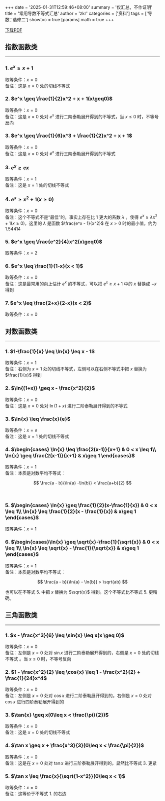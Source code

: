 +++
date = '2025-01-31T12:59:46+08:00'
summary = '仅汇总，不作证明'
title = '常用导数不等式汇总'
author = 'zkr'
categories = ['资料']
tags = ['导数','选修二']
showtoc = true
[params]
	math = true
+++

<a href="https://www.hostize.com/zh/v/M6p8ozmtmp">下载PDF</a>

## 指数函数类
-----------
### 1. $e^x\geq x+1$

取等条件：$x=0$   
备注：这是 $x=0$ 处的切线不等式 

### 2. $e^x \geq \frac{1}{2}x^2 + x + 1(x\geq0)$

取等条件：$x=0$   
备注：这是 $x=0$ 处对 $e^x$ 进行二阶泰勒展开得到的不等式，当 $x\leq0$ 时，不等号反向

### 3. $e^x \geq \frac{1}{6}x^3 + \frac{1}{2}x^2 + x + 1$

取等条件：$x = 0$   
备注：这是 $x=0$ 处对 $e^x$ 进行三阶泰勒展开得到的不等式

### 3. $e^x \geq ex$

取等条件：$x=1$   
备注：这是 $x=1$ 处的切线不等式 

### 4. $e^x \geq x^2 + 1(x\geq0)$

取等条件：$x = 0$    
备注：这个不等式不是“最佳”的，事实上存在比 $1$ 更大的系数 $\lambda$ ，使得 $e^x\geq \lambda x^2+1(x\geq0)$，这里的 $\lambda$ 是函数 $\frac{e^x - 1}{x^2}$ 在 $x > 0$ 时的最小值，约为 $1.54414$ 

### 5. $e^x \geq \frac{e^2}{4}x^2(x\geq0)$

取等条件：$x = 2$ 

### 6. $e^x \leq \frac{1}{1-x}(x < 1)$

取等条件：$x = 0$   
备注：这是最常用的向上估计 $e^x$ 的不等式，可以把 $e^x\geq x+1$ 中的 $x$ 替换成 $-x$ 得到 

### 7. $e^x \leq \frac{2+x}{2-x}(x < 2)$
取等条件：$x = 0$   

## 对数函数类
--------

### 1. $1-\frac{1}{x} \leq \ln{x} \leq x - 1$

取等条件：$x = 1$  
备注：右侧为 $x=1$ 处的切线不等式，左侧可以在右侧不等式中把 $x$ 替换为 $\frac{1}{x}$ 得到

### 2. $\ln{(1+x)} \geq x - \frac{x^2}{2}$ 

取等条件：$x = 0$   
备注：这是 $x=0$ 处对 $\ln{(1+x)}$ 进行二阶泰勒展开得到的不等式

### 3. $\ln{x} \leq \frac{x}{e}$

取等条件：$x = e$    
备注：这是 $x = 1$ 处的切线不等式

### 4. $\begin{cases} \ln{x} \leq \frac{2(x-1)}{x+1} & 0 < x \leq 1\\ \ln{x} \geq \frac{2(x-1)}{x+1} & x\geq 1  \end{cases}$

取等条件：$x = 1$   
备注：本质是对数平均不等式：

$$
\frac{a - b}{\ln{a} -\ln{b}} < \frac{a+b}{2}
$$

<br>  

### 5. $\begin{cases} \ln{x} \geq \frac{1}{2}(x-\frac{1}{x}) & 0 < x \leq 1\\ \ln{x} \leq \frac{1}{2}(x - \frac{1}{x}) & x\geq 1  \end{cases}$

取等条件：$x = 1$  


### 6. $\begin{cases}\ln{x} \geq \sqrt{x}-\frac{1}{\sqrt{x}} & 0 < x \leq 1\\ \ln{x} \leq \sqrt{x} - \frac{1}{\sqrt{x}} & x\geq 1   \end{cases}$

取等条件：$x = 1$   
备注：本质是对数平均不等式：

$$
\frac{a - b}{\ln{a} - \ln{b}} > \sqrt{ab}
$$

也可以在不等式 $5.$ 中把 $x$ 替换为 $\sqrt{x}$ 得到。这个不等式比不等式 $5.$ 更精确。  

## 三角函数类
--------------

### 1. $x - \frac{x^3}{6} \leq \sin{x} \leq x(x \geq 0)$

取等条件：$x = 0$   
备注：左侧是 $x=0$ 处对 $\sin{x}$ 进行二阶泰勒展开得到的，右侧是 $x=0$ 处的切线不等式 。当 $x\leq0$ 时，不等号反向

### 2. $1 - \frac{x^2}{2} \leq \cos{x} \leq 1 - \frac{x^2}{2} + \frac{1}{24}x^4$

取等条件：$x = 0$     
备注：左侧是 $x = 0$ 处对 $\cos{x}$ 进行二阶泰勒展开得到的，右侧是 $x=0$ 处对 $\cos{x}$ 进行四阶泰勒展开得到的 

### 3. $\tan{x} \geq x(0\leq x < \frac{\pi}{2})$

取等条件：$x = 0$  
备注：这是 $x = 0$ 处的切线不等式

### 4. $\tan x \geq x + \frac{x^3}{3}(0\leq x < \frac{\pi}{2})$ 

取等条件：$x = 0$    
备注：这是在 $x = 0$ 处对 $\tan x$ 进行三阶泰勒展开得到的，显然比不等式 $3.$ 更紧      

### 5. $\tan x \leq \frac{x}{\sqrt{1-x^2}}(0\leq x < 1)$       

取等条件：$x = 0$    
备注：这等价于不等式 $1.$ 的右边         
